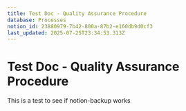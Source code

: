 ```yaml
---
title: Test Doc - Quality Assurance Procedure
database: Processes
notion_id: 23880979-7b42-800a-87b2-e160db9d0cf3
last_updated: 2025-07-25T23:34:53.313Z
---
```


# Test Doc - Quality Assurance Procedure


This is a test to see if notion-backup works


